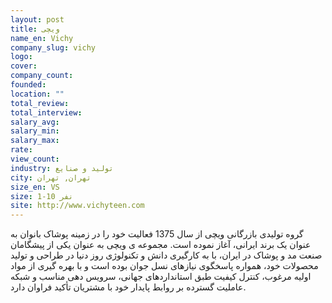 ```yaml
---
layout: post
title: ویچی
name_en: Vichy
company_slug: vichy
logo: 
cover: 
company_count:
founded:
location: ""
total_review: 
total_interview: 
salary_avg: 
salary_min: 
salary_max: 
rate: 
view_count: 
industry: تولید و صنایع
city: تهران, تهران
size_en: VS
size: 1-10 نفر
site: http://www.vichyteen.com
---
```


گروه تولیدی بازرگانی ویچی از سال 1375 فعالیت خود را در زمینه پوشاک بانوان به عنوان یک برند ایرانی، آغاز نموده است. مجموعه ی ویچی به عنوان یکی از پیشگامان صنعت مد و پوشاک در ایران، با به کارگیری دانش و تکنولوژی روز دنیا در طراحی و تولید محصولات خود، همواره پاسخگوی نیازهای نسل جوان بوده است و با بهره گیری از مواد اولیه مرغوب، کنترل کیفیت طبق استانداردهای جهانی، سرویس دهی مناسب و شبکه عاملیت گسترده بر روابط پایدار خود با مشتریان تأکید فراوان دارد.
